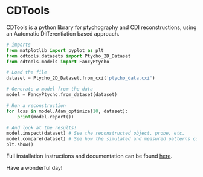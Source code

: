 # CDTools

CDTools is a python library for ptychography and CDI reconstructions, using an Automatic Differentiation based approach.

```python
# imports
from matplotlib import pyplot as plt
from cdtools.datasets import Ptycho_2D_Dataset
from cdtools.models import FancyPtycho

# Load the file
dataset = Ptycho_2D_Dataset.from_cxi('ptycho_data.cxi')

# Generate a model from the data
model = FancyPtycho.from_dataset(dataset)

# Run a reconstruction
for loss in model.Adam_optimize(10, dataset):
    print(model.report())

# And look at the results!
model.inspect(dataset) # See the reconstructed object, probe, etc.
model.compare(dataset) # See how the simulated and measured patterns compare
plt.show()
```

Full installation instructions and documentation can be found [here](https://github.mit.edu/pages/Scattering/cdtools/).

Have a wonderful day!
